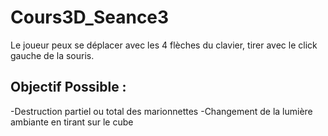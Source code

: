 # Cours3D_Seance3
Le joueur peux se déplacer avec les 4 flèches du clavier, tirer avec le click gauche de la souris.

## Objectif Possible :
-Destruction partiel ou total des marionnettes
-Changement de la lumière ambiante en tirant sur le cube
